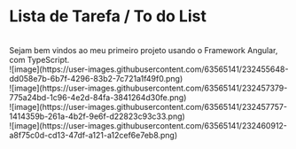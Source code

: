 # Lista de Tarefa / To do List
<br>
Sejam bem vindos ao meu primeiro projeto usando o Framework Angular, com TypeScript.
<br>
<div>
![image](https://user-images.githubusercontent.com/63565141/232455648-dd058e7b-6b7f-4296-83b2-7c721a1f49f0.png)
<br>
![image](https://user-images.githubusercontent.com/63565141/232457379-775a24bd-1c96-4e2d-84fa-3841264d30fe.png)
<br>
![image](https://user-images.githubusercontent.com/63565141/232457757-1414359b-261a-4b2f-9e6f-d22823c93c33.png)
<br>
![image](https://user-images.githubusercontent.com/63565141/232460912-a8f75c0d-cd13-47df-a121-a12cef6e7eb8.png)
</div>
